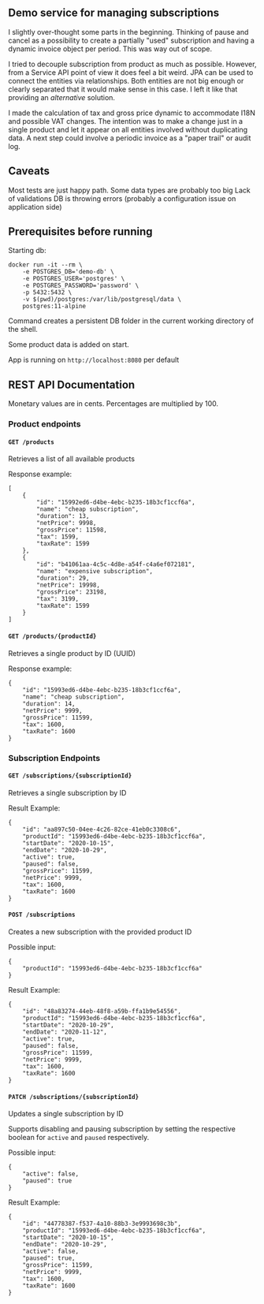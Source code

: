Demo service for managing subscriptions
--

I slightly over-thought some parts in the beginning. Thinking of pause and cancel as a possibility to create
a partially "used" subscription and having a dynamic invoice object per period. This was way out of scope.

I tried to decouple subscription from product as much as possible. However, from a Service API point of view
it does feel a bit weird. JPA can be used to connect the entities via relationships. Both entities are
not big enough or clearly separated that it would make sense in this case. I left it like that providing an
_alternative_ solution.

I made the calculation of tax and gross price dynamic to accommodate I18N and possible VAT changes. The intention
was to make a change just in a single product and let it appear on all entities involved without duplicating data. A
next step could involve a periodic invoice as a "paper trail" or audit log.

Caveats
--
Most tests are just happy path.
Some data types are probably too big
Lack of validations
DB is throwing errors (probably a configuration issue on application side)

Prerequisites before running
--

Starting db:
```
docker run -it --rm \
    -e POSTGRES_DB='demo-db' \
    -e POSTGRES_USER='postgres' \
    -e POSTGRES_PASSWORD='password' \
    -p 5432:5432 \
    -v $(pwd)/postgres:/var/lib/postgresql/data \
    postgres:11-alpine
```

Command creates a persistent DB folder in the current working directory of the shell.

Some product data is added on start.

App is running on `http://localhost:8080` per default

REST API Documentation
--

Monetary values are in cents.
Percentages are multiplied by 100.

### Product endpoints

#### `GET /products`

Retrieves a list of all available products

Response example:
```
[
    {
        "id": "15992ed6-d4be-4ebc-b235-18b3cf1ccf6a",
        "name": "cheap subscription",
        "duration": 13,
        "netPrice": 9998,
        "grossPrice": 11598,
        "tax": 1599,
        "taxRate": 1599
    },
    {
        "id": "b41061aa-4c5c-4d8e-a54f-c4a6ef072181",
        "name": "expensive subscription",
        "duration": 29,
        "netPrice": 19998,
        "grossPrice": 23198,
        "tax": 3199,
        "taxRate": 1599
    }
]
```

#### `GET /products/{productId}`

Retrieves a single product by ID (UUID)

Response example:
```
{
    "id": "15993ed6-d4be-4ebc-b235-18b3cf1ccf6a",
    "name": "cheap subscription",
    "duration": 14,
    "netPrice": 9999,
    "grossPrice": 11599,
    "tax": 1600,
    "taxRate": 1600
}
```


### Subscription Endpoints

#### `GET /subscriptions/{subscriptionId}`

Retrieves a single subscription by ID

Result Example:
```
{
    "id": "aa897c50-04ee-4c26-82ce-41eb0c3308c6",
    "productId": "15993ed6-d4be-4ebc-b235-18b3cf1ccf6a",
    "startDate": "2020-10-15",
    "endDate": "2020-10-29",
    "active": true,
    "paused": false,
    "grossPrice": 11599,
    "netPrice": 9999,
    "tax": 1600,
    "taxRate": 1600
}
```

#### `POST /subscriptions`

Creates a new subscription with the provided product ID

Possible input:
```
{
    "productId": "15993ed6-d4be-4ebc-b235-18b3cf1ccf6a"
}
```

Result Example:
```
{
    "id": "48a83274-44eb-48f8-a59b-ffa1b9e54556",
    "productId": "15993ed6-d4be-4ebc-b235-18b3cf1ccf6a",
    "startDate": "2020-10-29",
    "endDate": "2020-11-12",
    "active": true,
    "paused": false,
    "grossPrice": 11599,
    "netPrice": 9999,
    "tax": 1600,
    "taxRate": 1600
}

```

#### `PATCH /subscriptions/{subscriptionId}`

Updates a single subscription by ID

Supports disabling and pausing subscription by setting the respective boolean for `active` and `paused` respectively.

Possible input:
```
{
    "active": false,
    "paused": true
}
```

Result Example:
```
{
    "id": "44778387-f537-4a10-88b3-3e9993698c3b",
    "productId": "15993ed6-d4be-4ebc-b235-18b3cf1ccf6a",
    "startDate": "2020-10-15",
    "endDate": "2020-10-29",
    "active": false,
    "paused": true,
    "grossPrice": 11599,
    "netPrice": 9999,
    "tax": 1600,
    "taxRate": 1600
}
```
